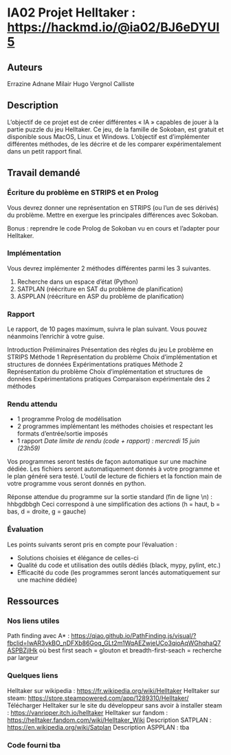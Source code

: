 # IA02 Projet Helltaker : https://hackmd.io/@ia02/BJ6eDYUI5

## Auteurs
Errazine Adnane
Milair Hugo
Vergnol Calliste

## Description
L’objectif de ce projet est de créer différentes « IA » capables de jouer à la partie puzzle du jeu Helltaker. Ce jeu, de la famille de Sokoban, est gratuit et disponible sous MacOS, Linux et Windows. L’objectif est d’implémenter différentes méthodes, de les décrire et de les comparer expérimentalement dans un petit rapport final.

## Travail demandé

### Écriture du problème en STRIPS et en Prolog

Vous devrez donner une représentation en STRIPS (ou l’un de ses dérivés) du problème. Mettre en exergue les principales différences avec Sokoban.

Bonus : reprendre le code Prolog de Sokoban vu en cours et l’adapter pour Helltaker.

### Implémentation

Vous devrez implémenter 2 méthodes différentes parmi les 3 suivantes.

1) Recherche dans un espace d’état (Python)
2) SATPLAN (réécriture en SAT du problème de planification)
3) ASPPLAN (réécriture en ASP du problème de planification)

### Rapport

Le rapport, de 10 pages maximum, suivra le plan suivant. Vous pouvez néanmoins l’enrichir à votre guise.

Introduction
Préliminaires
    Présentation des règles du jeu
    Le problème en STRIPS
Méthode 1
    Représentation du problème
    Choix d’implémentation et structures de données
    Expérimentations pratiques
Méthode 2
    Représentation du problème
    Choix d’implémentation et structures de données
    Expérimentations pratiques
Comparaison expérimentale des 2 méthodes

### Rendu attendu

- 1 programme Prolog de modélisation
- 2 programmes implémentant les méthodes choisies et respectant les formats d’entrée/sortie imposés
- 1 rapport
*Date limite de rendu (code + rapport) : mercredi 15 juin (23h59)*

Vos programmes seront testés de façon automatique sur une machine dédiée. Les fichiers seront automatiquement donnés à votre programme et le plan généré sera testé. L’outil de lecture de fichiers et la fonction main de votre programme vous seront donnés en python.

Réponse attendue du programme sur la sortie standard (fin de ligne \n) : hhbgdbbgh
Ceci correspond à une simplification des actions (h = haut, b = bas, d = droite, g = gauche)

### Évaluation

Les points suivants seront pris en compte pour l’évaluation :

- Solutions choisies et élégance de celles-ci
- Qualité du code et utilisation des outils dédiés (black, mypy, pylint, etc.)
- Efficacité du code (les programmes seront lancés automatiquement sur une machine dédiée)

## Ressources 
### Nos liens utiles

Path finding avec A* : https://qiao.github.io/PathFinding.js/visual/?fbclid=IwAR3vkBO_nDFXb86Goq_GLt2m1WqAEZwjeUCo3qioAqWGhqhaQ7ASPBZjlHk
où best first seach = glouton et breadth-first-seach = recherche par largeur

### Quelques liens

Helltaker sur wikipedia : https://fr.wikipedia.org/wiki/Helltaker
Helltaker sur steam: https://store.steampowered.com/app/1289310/Helltaker/
Télécharger Helltaker sur le site du développeur sans avoir à installer steam : https://vanripper.itch.io/helltaker
Helltaker sur fandom : https://helltaker.fandom.com/wiki/Helltaker_Wiki
Description SATPLAN : https://en.wikipedia.org/wiki/Satplan
Description ASPPLAN : tba

### Code fourni tba

